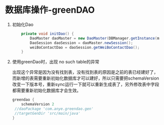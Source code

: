 # 数据库操作-greenDAO

1. 初始化Dao

   ```java
       private void initDao() {
           DaoMaster daoMaster = new DaoMaster(DBManager.getInstance(mContext).getWritableDatabase());
           DaoSession daoSession = daoMaster.newSession();
           weiBoContactDao = daoSession.getWeiBoContactDao();
       }
   ```

2. 使用greenDao时，出现 no such table的异常

   出现这个异常是因为没有找到表，没有找到表的原因是之前的表已经建好了，而新增的表需要重新初始化数据库才可以建好，所以只需要把schemaVersion 改变一下版本号，重新sync运行一下就可以重新生成表了，另外修改表中字段都需要重新初始化数据库才会生效。

   ```groovy
   greendao {
       schemaVersion 2
   	//daoPackage 'com.anye.greendao.gen'
   	//targetGenDir 'src/main/java'
   }
   ```

